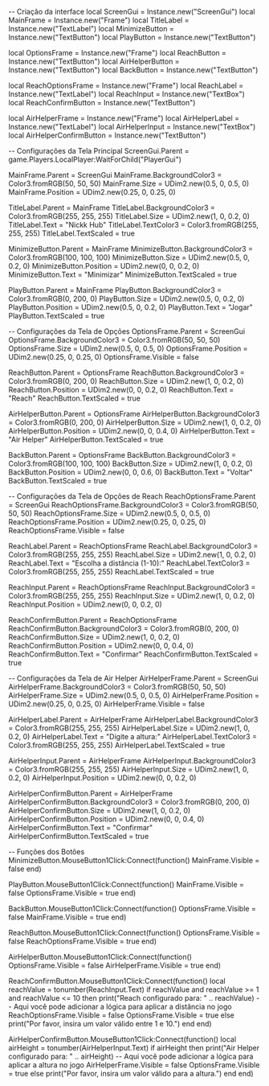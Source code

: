-- Criação da interface
local ScreenGui = Instance.new("ScreenGui")
local MainFrame = Instance.new("Frame")
local TitleLabel = Instance.new("TextLabel")
local MinimizeButton = Instance.new("TextButton")
local PlayButton = Instance.new("TextButton")

local OptionsFrame = Instance.new("Frame")
local ReachButton = Instance.new("TextButton")
local AirHelperButton = Instance.new("TextButton")
local BackButton = Instance.new("TextButton")

local ReachOptionsFrame = Instance.new("Frame")
local ReachLabel = Instance.new("TextLabel")
local ReachInput = Instance.new("TextBox")
local ReachConfirmButton = Instance.new("TextButton")

local AirHelperFrame = Instance.new("Frame")
local AirHelperLabel = Instance.new("TextLabel")
local AirHelperInput = Instance.new("TextBox")
local AirHelperConfirmButton = Instance.new("TextButton")

-- Configurações da Tela Principal
ScreenGui.Parent = game.Players.LocalPlayer:WaitForChild("PlayerGui")

MainFrame.Parent = ScreenGui
MainFrame.BackgroundColor3 = Color3.fromRGB(50, 50, 50)
MainFrame.Size = UDim2.new(0.5, 0, 0.5, 0)
MainFrame.Position = UDim2.new(0.25, 0, 0.25, 0)

TitleLabel.Parent = MainFrame
TitleLabel.BackgroundColor3 = Color3.fromRGB(255, 255, 255)
TitleLabel.Size = UDim2.new(1, 0, 0.2, 0)
TitleLabel.Text = "Nickk Hub"
TitleLabel.TextColor3 = Color3.fromRGB(255, 255, 255)
TitleLabel.TextScaled = true

MinimizeButton.Parent = MainFrame
MinimizeButton.BackgroundColor3 = Color3.fromRGB(100, 100, 100)
MinimizeButton.Size = UDim2.new(0.5, 0, 0.2, 0)
MinimizeButton.Position = UDim2.new(0, 0, 0.2, 0)
MinimizeButton.Text = "Minimizar"
MinimizeButton.TextScaled = true

PlayButton.Parent = MainFrame
PlayButton.BackgroundColor3 = Color3.fromRGB(0, 200, 0)
PlayButton.Size = UDim2.new(0.5, 0, 0.2, 0)
PlayButton.Position = UDim2.new(0.5, 0, 0.2, 0)
PlayButton.Text = "Jogar"
PlayButton.TextScaled = true

-- Configurações da Tela de Opções
OptionsFrame.Parent = ScreenGui
OptionsFrame.BackgroundColor3 = Color3.fromRGB(50, 50, 50)
OptionsFrame.Size = UDim2.new(0.5, 0, 0.5, 0)
OptionsFrame.Position = UDim2.new(0.25, 0, 0.25, 0)
OptionsFrame.Visible = false

ReachButton.Parent = OptionsFrame
ReachButton.BackgroundColor3 = Color3.fromRGB(0, 200, 0)
ReachButton.Size = UDim2.new(1, 0, 0.2, 0)
ReachButton.Position = UDim2.new(0, 0, 0.2, 0)
ReachButton.Text = "Reach"
ReachButton.TextScaled = true

AirHelperButton.Parent = OptionsFrame
AirHelperButton.BackgroundColor3 = Color3.fromRGB(0, 200, 0)
AirHelperButton.Size = UDim2.new(1, 0, 0.2, 0)
AirHelperButton.Position = UDim2.new(0, 0, 0.4, 0)
AirHelperButton.Text = "Air Helper"
AirHelperButton.TextScaled = true

BackButton.Parent = OptionsFrame
BackButton.BackgroundColor3 = Color3.fromRGB(100, 100, 100)
BackButton.Size = UDim2.new(1, 0, 0.2, 0)
BackButton.Position = UDim2.new(0, 0, 0.6, 0)
BackButton.Text = "Voltar"
BackButton.TextScaled = true

-- Configurações da Tela de Opções de Reach
ReachOptionsFrame.Parent = ScreenGui
ReachOptionsFrame.BackgroundColor3 = Color3.fromRGB(50, 50, 50)
ReachOptionsFrame.Size = UDim2.new(0.5, 0, 0.5, 0)
ReachOptionsFrame.Position = UDim2.new(0.25, 0, 0.25, 0)
ReachOptionsFrame.Visible = false

ReachLabel.Parent = ReachOptionsFrame
ReachLabel.BackgroundColor3 = Color3.fromRGB(255, 255, 255)
ReachLabel.Size = UDim2.new(1, 0, 0.2, 0)
ReachLabel.Text = "Escolha a distância (1-10):"
ReachLabel.TextColor3 = Color3.fromRGB(255, 255, 255)
ReachLabel.TextScaled = true

ReachInput.Parent = ReachOptionsFrame
ReachInput.BackgroundColor3 = Color3.fromRGB(255, 255, 255)
ReachInput.Size = UDim2.new(1, 0, 0.2, 0)
ReachInput.Position = UDim2.new(0, 0, 0.2, 0)

ReachConfirmButton.Parent = ReachOptionsFrame
ReachConfirmButton.BackgroundColor3 = Color3.fromRGB(0, 200, 0)
ReachConfirmButton.Size = UDim2.new(1, 0, 0.2, 0)
ReachConfirmButton.Position = UDim2.new(0, 0, 0.4, 0)
ReachConfirmButton.Text = "Confirmar"
ReachConfirmButton.TextScaled = true

-- Configurações da Tela de Air Helper
AirHelperFrame.Parent = ScreenGui
AirHelperFrame.BackgroundColor3 = Color3.fromRGB(50, 50, 50)
AirHelperFrame.Size = UDim2.new(0.5, 0, 0.5, 0)
AirHelperFrame.Position = UDim2.new(0.25, 0, 0.25, 0)
AirHelperFrame.Visible = false

AirHelperLabel.Parent = AirHelperFrame
AirHelperLabel.BackgroundColor3 = Color3.fromRGB(255, 255, 255)
AirHelperLabel.Size = UDim2.new(1, 0, 0.2, 0)
AirHelperLabel.Text = "Digite a altura:"
AirHelperLabel.TextColor3 = Color3.fromRGB(255, 255, 255)
AirHelperLabel.TextScaled = true

AirHelperInput.Parent = AirHelperFrame
AirHelperInput.BackgroundColor3 = Color3.fromRGB(255, 255, 255)
AirHelperInput.Size = UDim2.new(1, 0, 0.2, 0)
AirHelperInput.Position = UDim2.new(0, 0, 0.2, 0)

AirHelperConfirmButton.Parent = AirHelperFrame
AirHelperConfirmButton.BackgroundColor3 = Color3.fromRGB(0, 200, 0)
AirHelperConfirmButton.Size = UDim2.new(1, 0, 0.2, 0)
AirHelperConfirmButton.Position = UDim2.new(0, 0, 0.4, 0)
AirHelperConfirmButton.Text = "Confirmar"
AirHelperConfirmButton.TextScaled = true

-- Funções dos Botões
MinimizeButton.MouseButton1Click:Connect(function()
    MainFrame.Visible = false
end)

PlayButton.MouseButton1Click:Connect(function()
    MainFrame.Visible = false
    OptionsFrame.Visible = true
end)

BackButton.MouseButton1Click:Connect(function()
    OptionsFrame.Visible = false
    MainFrame.Visible = true
end)

ReachButton.MouseButton1Click:Connect(function()
    OptionsFrame.Visible = false
    ReachOptionsFrame.Visible = true
end)

AirHelperButton.MouseButton1Click:Connect(function()
    OptionsFrame.Visible = false
    AirHelperFrame.Visible = true
end)

ReachConfirmButton.MouseButton1Click:Connect(function()
    local reachValue = tonumber(ReachInput.Text)
    if reachValue and reachValue >= 1 and reachValue <= 10 then
        print("Reach configurado para: " .. reachValue)
        -- Aqui você pode adicionar a lógica para aplicar a distância no jogo
        ReachOptionsFrame.Visible = false
        OptionsFrame.Visible = true
    else
        print("Por favor, insira um valor válido entre 1 e 10.")
    end
end)

AirHelperConfirmButton.MouseButton1Click:Connect(function()
    local airHeight = tonumber(AirHelperInput.Text)
    if airHeight then
        print("Air Helper configurado para: " .. airHeight)
        -- Aqui você pode adicionar a lógica para aplicar a altura no jogo
        AirHelperFrame.Visible = false
        OptionsFrame.Visible = true
    else
        print("Por favor, insira um valor válido para a altura.")
    end
end)
